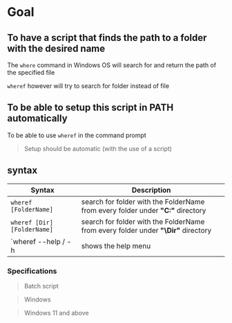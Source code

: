 # Goal

## To have a script that finds the path to a folder with the desired name
The `where` command in Windows OS will search for and return the path of the specified file

`wheref` however will try to search for folder instead of file

## To be able to setup this script in PATH automatically
To be able to use `wheref` in the command prompt
> Setup should be automatic (with the use of a script)

## syntax
Syntax | Description
---------- | ------------
`wheref [FolderName]` | search for folder with the FolderName from every folder under **"C:\"** directory
`wheref [Dir] [FolderName]` | search for folder with the FolderName from every folder under **"\Dir"** directory
`wheref --help / -h | shows the help menu

### Specifications
> Batch script

> Windows

> Windows 11 and above
